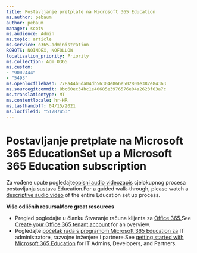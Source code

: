 ```yaml
---
title: Postavljanje pretplate na Microsoft 365 Education
ms.author: pebaum
author: pebaum
manager: scotv
ms.audience: Admin
ms.topic: article
ms.service: o365-administration
ROBOTS: NOINDEX, NOFOLLOW
localization_priority: Priority
ms.collection: Adm_O365
ms.custom:
- "9002444"
- "5493"
ms.openlocfilehash: 778a44b5da04db56304e866e502801e382e84363
ms.sourcegitcommit: 8bc60ec34bc1e40685e3976576e04a2623f63a7c
ms.translationtype: MT
ms.contentlocale: hr-HR
ms.lasthandoff: 04/15/2021
ms.locfileid: "51787453"
---
```

# <a name="set-up-a-microsoft-365-education-subscription"></a><span data-ttu-id="a0d2a-102">Postavljanje pretplate na Microsoft 365 Education</span><span class="sxs-lookup"><span data-stu-id="a0d2a-102">Set up a Microsoft 365 Education subscription</span></span>

<span data-ttu-id="a0d2a-103">Za vođene upute pogledajte[opisni audio videozapis](https://aka.ms/M365EduSetup) cjelokupnog procesa postavljanja sustava Education.</span><span class="sxs-lookup"><span data-stu-id="a0d2a-103">For a guided walk-through, please watch a [descriptive audio video](https://aka.ms/M365EduSetup) of the entire Education set up process.</span></span>

<span data-ttu-id="a0d2a-104">**Više odličnih resursa**</span><span class="sxs-lookup"><span data-stu-id="a0d2a-104">**More great resources**</span></span>

- <span data-ttu-id="a0d2a-105">Pregled pogledajte u članku Stvaranje računa klijenta za [Office 365.](https://docs.microsoft.com/microsoft-365/education/deploy/create-your-office-365-tenant)</span><span class="sxs-lookup"><span data-stu-id="a0d2a-105">See [Create your Office 365 tenant account](https://docs.microsoft.com/microsoft-365/education/deploy/create-your-office-365-tenant) for an overview.</span></span>
- <span data-ttu-id="a0d2a-106">Pogledajte [početak rada s programom Microsoft 365 Education za](https://docs.microsoft.com/education/) IT administratore, razvojne inženjere i partnere.</span><span class="sxs-lookup"><span data-stu-id="a0d2a-106">See [getting started with Microsoft 365 Education](https://docs.microsoft.com/education/) for IT Admins, Developers, and Partners.</span></span>